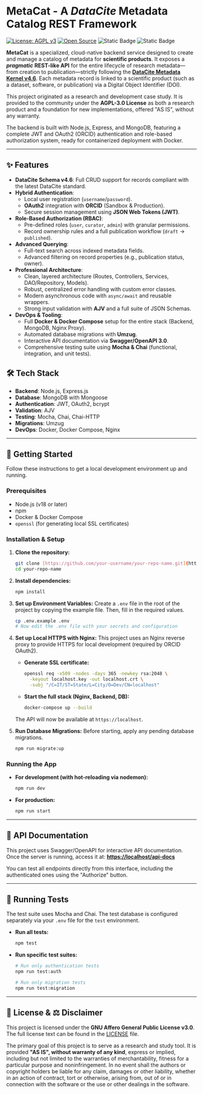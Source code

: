 # MetaCat - A _DataCite_ **Metadata Catalog** REST Framework

[![License: AGPL v3](https://img.shields.io/badge/License-AGPL_v3-blue.svg)](https://www.gnu.org/licenses/agpl-3.0) 
[![Open Source](https://badges.frapsoft.com/os/v1/open-source.svg?v=103)](https://opensource.org/) 
![Static Badge](https://img.shields.io/badge/language-javascript-yellow)
![Static Badge](https://img.shields.io/badge/runtime-Node.js-green) 

**MetaCat** is a specialized, cloud-native backend service designed to create and manage a catalog of metadata for **scientific products**. It exposes a **_pragmatic_** **REST-like API** for the entire lifecycle of research metadata—from creation to publication—strictly following the **[DataCite Metadata Kernel v4.6](https://schema.datacite.org/meta/kernel-4.6/)**. Each metadata record is linked to a scientific product (such as a dataset, software, or publication) via a Digital Object Identifier (DOI).

This project originated as a research and development case study. It is provided to the community under the **AGPL-3.0 License** as both a research product and a foundation for new implementations, offered "AS IS", without any warranty.

The backend is built with Node.js, Express, and MongoDB, featuring a complete JWT and OAuth2 (ORCID) authentication and role-based authorization system, ready for containerized deployment with Docker.

---

## ✨ Features

* **DataCite Schema v4.6**: Full CRUD support for records compliant with the latest DataCite standard.
* **Hybrid Authentication**:
    * Local user registration (`username`/`password`).
    * **OAuth2** integration with **ORCID** (Sandbox & Production).
    * Secure session management using **JSON Web Tokens (JWT)**.
* **Role-Based Authorization (RBAC)**:
    * Pre-defined roles (`user`, `curator`, `admin`) with granular permissions.
    * Record ownership rules and a full publication workflow (`draft` -> `published`).
* **Advanced Querying**:
    * Full-text search across indexed metadata fields.
    * Advanced filtering on record properties (e.g., publication status, owner).
* **Professional Architecture**:
    * Clean, layered architecture (Routes, Controllers, Services, DAO/Repository, Models).
    * Robust, centralized error handling with custom error classes.
    * Modern asynchronous code with `async/await` and reusable wrappers.
    * Strong input validation with **AJV** and a full suite of JSON Schemas.
* **DevOps & Tooling**:
    * Full **Docker & Docker Compose** setup for the entire stack (Backend, MongoDB, Nginx Proxy).
    * Automated database migrations with **Umzug**.
    * Interactive API documentation via **Swagger/OpenAPI 3.0**.
    * Comprehensive testing suite using **Mocha & Chai** (functional, integration, and unit tests).

## 🛠️ Tech Stack

* **Backend**: Node.js, Express.js
* **Database**: MongoDB with Mongoose
* **Authentication**: JWT, OAuth2, bcrypt
* **Validation**: AJV
* **Testing**: Mocha, Chai, Chai-HTTP
* **Migrations**: Umzug
* **DevOps**: Docker, Docker Compose, Nginx

---

## 🚀 Getting Started

Follow these instructions to get a local development environment up and running.

### Prerequisites

* Node.js (v18 or later)
* npm
* Docker & Docker Compose
* `openssl` (for generating local SSL certificates)

### Installation & Setup

1.  **Clone the repository:**
    ```bash
    git clone [https://github.com/your-username/your-repo-name.git](https://github.com/your-username/your-repo-name.git)
    cd your-repo-name
    ```

2.  **Install dependencies:**
    ```bash
    npm install
    ```

3.  **Set up Environment Variables:**
    Create a `.env` file in the root of the project by copying the example file. Then, fill in the required values.
    ```bash
    cp .env.example .env
    # Now edit the .env file with your secrets and configuration
    ```

4.  **Set up Local HTTPS with Nginx:**
    This project uses an Nginx reverse proxy to provide HTTPS for local development (required by ORCID OAuth2).
    
    * **Generate SSL certificate:**
        ```bash
        openssl req -x509 -nodes -days 365 -newkey rsa:2048 \
          -keyout localhost.key -out localhost.crt \
          -subj "/C=IT/ST=State/L=City/O=Dev/CN=localhost"
        ```
    * **Start the full stack (Nginx, Backend, DB):**
        ```bash
        docker-compose up --build
        ```
    The API will now be available at `https://localhost`.

5.  **Run Database Migrations:**
    Before starting, apply any pending database migrations.
    ```bash
    npm run migrate:up
    ```

### Running the App
* **For development (with hot-reloading via nodemon):**
    ```bash
    npm run dev
    ```
* **For production:**
    ```bash
    npm run start
    ```

---

## 📖 API Documentation

This project uses Swagger/OpenAPI for interactive API documentation. Once the server is running, access it at:
**[https://localhost/api-docs](https://localhost/api-docs)**



You can test all endpoints directly from this interface, including the authenticated ones using the "Authorize" button.

---

## 🧪 Running Tests

The test suite uses Mocha and Chai. The test database is configured separately via your `.env` file for the `test` environment.

* **Run all tests:**
    ```bash
    npm test
    ```
* **Run specific test suites:**
    ```bash
    # Run only authentication tests
    npm run test:auth

    # Run only migration tests
    npm run test:migration
    ```

---

## 📄 License & ⚖️ Disclaimer

This project is licensed under the **GNU Affero General Public License v3.0**. The full license text can be found in the [LICENSE](LICENSE) file.

The primary goal of this project is to serve as a research and study tool. It is provided **"AS IS", without warranty of any kind**, express or implied, including but not limited to the warranties of merchantability, fitness for a particular purpose and noninfringement. In no event shall the authors or copyright holders be liable for any claim, damages or other liability, whether in an action of contract, tort or otherwise, arising from, out of or in connection with the software or the use or other dealings in the software.

